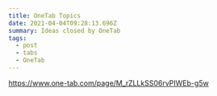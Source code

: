 ```yaml
---
title: OneTab Topics
date: 2021-04-04T09:28:13.696Z
summary: Ideas closed by OneTab
tags:
  - post
  - tabs
  - OneTab
---
```

<https://www.one-tab.com/page/M_rZLLkSS06rvPIWEb-g5w>